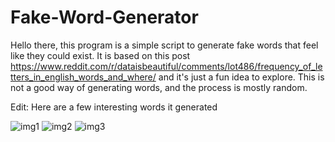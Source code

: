 # Fake-Word-Generator

Hello there, this program is a simple script to generate fake words that feel like they could exist.
It is based on this post https://www.reddit.com/r/dataisbeautiful/comments/lot486/frequency_of_letters_in_english_words_and_where/ and it's just a fun idea to explore.
This is not a good way of generating words, and the process is mostly random.

Edit: Here are a few interesting words it generated

![img1](https://user-images.githubusercontent.com/88753590/188908722-5df44669-1f13-4d32-958f-bbcf62f7db6b.PNG)
![img2](https://user-images.githubusercontent.com/88753590/188908727-5b520742-28c5-4bcf-85c2-79d6673d4329.PNG)
![img3](https://user-images.githubusercontent.com/88753590/188908732-682765f8-5063-44ad-abc7-14f8de0eef4e.PNG)

